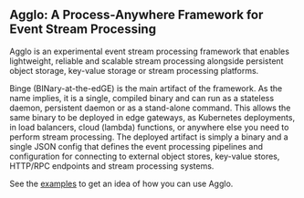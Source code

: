 ## Agglo: A Process-Anywhere Framework for Event Stream Processing

Agglo is an experimental event stream processing framework that enables lightweight, reliable and scalable stream processing alongside persistent object storage, key-value storage or stream processing platforms.

Binge (BINary-at-the-edGE) is the main artifact of the framework. As the name implies, it is a single, compiled binary and can run as a stateless daemon, persistent daemon or as a stand-alone command. This allows the same binary to be deployed in edge gateways, as Kubernetes deployments, in load balancers, cloud (lambda) functions, or anywhere else you need to perform stream processing. The deployed artifact is simply a binary and a single JSON config that defines the event processing pipelines and configuration for connecting to external object stores, key-value stores, HTTP/RPC endpoints and stream processing systems.

See the [examples](https://github.com/kmgreen2/agglo/tree/main/examples) to get an idea of how you can use Agglo.
